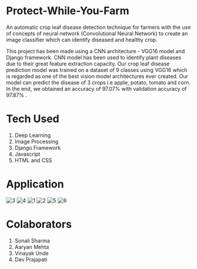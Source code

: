 # Protect-While-You-Farm
An automatic crop leaf disease detection technique for farmers with the use of concepts of neural network (Convolutional Neural Network) to create an image classifier which can identify diseased and healthy crop.

This project has been made using a CNN architecture - VGG16 model and Django framework. CNN model has been used to identify plant diseases due to their great feature extraction capacity. Our crop leaf disease prediction model was trained on a dataset of 9 classes using VGG16 which is regarded as one of the best vision model architectures ever created. Our model can predict the disease of 3 crops i.e apple, potato, tomato and corn. In the end, we obtained an accuracy of 97.07% with validation accuracy of 97.87% .

# Tech Used
1. Deep Learning
2. Image Processing
3. Django Framework
4. Javascript
5. HTML and CSS
   
# Application
![3](https://user-images.githubusercontent.com/71033672/157178028-172bc6b8-60f0-46df-b98c-55741ad3c641.JPG)
![4](https://user-images.githubusercontent.com/71033672/157178079-97c8f8ce-85bd-4cd9-9a05-0b280bcb3c03.JPG)
![1](https://user-images.githubusercontent.com/71033672/157178111-8f53b787-de96-4f33-9051-620b02993270.JPG)
![2](https://user-images.githubusercontent.com/71033672/157178121-b3af4de5-e378-45ec-aafc-5b6315e8673a.JPG)
![5](https://user-images.githubusercontent.com/71033672/157178175-7d93ed4d-4589-49a7-9b87-f28052de7774.JPG)
![6](https://user-images.githubusercontent.com/71033672/157178212-1deb3e7c-fd88-4238-b811-ed4dab744630.JPG)


# Colaborators
1. Sonali Sharma
2. Aaryan Mehta
3. Vinayak Unde
4. Dev Prajapati
